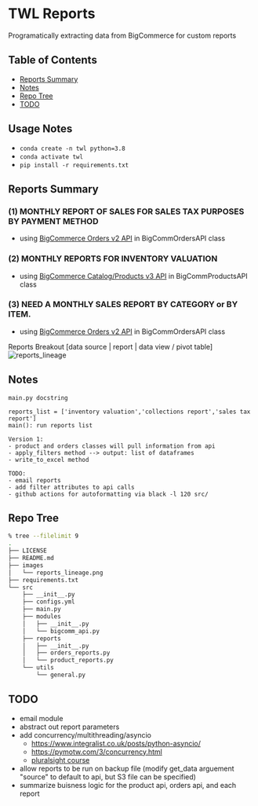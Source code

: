 # TWL Reports
Programatically extracting data from BigCommerce for custom reports

## Table of Contents
- [Reports Summary](#reports-summary)
- [Notes](#notes)
- [Repo Tree](#repo-tree)
- [TODO](#todo)

## Usage Notes
- `conda create -n twl python=3.8`
- `conda activate twl`
- `pip install -r requirements.txt`

## Reports Summary
### (1) MONTHLY REPORT OF SALES FOR SALES TAX PURPOSES BY PAYMENT METHOD
- using [BigCommerce Orders v2 API](https://developer.bigcommerce.com/api-reference/store-management/orders/orders/getallorders) in BigCommOrdersAPI class

### (2) MONTHLY REPORTS FOR INVENTORY VALUATION
- using [BigCommerce Catalog/Products v3 API](https://developer.bigcommerce.com/api-reference/store-management/catalog/products/getproducts) in BigCommProductsAPI class

### (3) NEED A MONTHLY SALES REPORT BY CATEGORY or BY ITEM.
- using [BigCommerce Orders v2 API](https://developer.bigcommerce.com/api-reference/store-management/orders/orders/getallorders) in BigCommOrdersAPI class

Reports Breakout
[data source | report | data view / pivot table]
![reports_lineage](.images/reports_lineage.png)

## Notes
```
main.py docstring

reports_list = ['inventory valuation','collections report','sales tax report']
main(): run reports list

Version 1:
- product and orders classes will pull information from api
- apply_filters method --> output: list of dataframes
- write_to_excel method

TODO:
- email reports
- add filter attributes to api calls
- github actions for autoformatting via black -l 120 src/

```

## Repo Tree
```bash
% tree --filelimit 9
.
├── LICENSE
├── README.md
├── images
│   └── reports_lineage.png
├── requirements.txt
└── src
    ├── __init__.py
    ├── configs.yml
    ├── main.py
    ├── modules
    │   ├── __init__.py
    │   └── bigcomm_api.py
    ├── reports
    │   ├── __init__.py
    │   ├── orders_reports.py
    │   └── product_reports.py
    └── utils
        └── general.py
```

## TODO
- email module
- abstract out report parameters
- add concurrency/multithreading/asyncio
    - https://www.integralist.co.uk/posts/python-asyncio/
    - https://pymotw.com/3/concurrency.html
    - [pluralsight course](https://www.pluralsight.com/courses/python-concurrency-getting-started?aid=701j0000001heIoAAI&promo=&utm_source=non_branded&utm_medium=digital_paid_search_google&utm_campaign=US_Dynamic&utm_content=&cq_cmp=175953558&gclid=CjwKCAjwndCKBhAkEiwAgSDKQWeoq-az9nEmDHwyaBrCNq-_myyUTN2WnF2rNdP5OhL8hCMMO4SXQRoC4j0QAvD_BwE#)
- allow reports to be run on backup file (modify get_data arguement "source" to default to api, but S3 file can be specified)
- summarize buisness logic for the product api, orders api, and each report